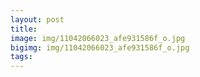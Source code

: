 ```yaml
---
layout: post
title:
image: img/11042066023_afe931586f_o.jpg 	
bigimg: img/11042066023_afe931586f_o.jpg 	
tags:
---
```


